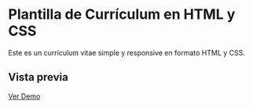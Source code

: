 # Plantilla de Currículum en HTML y CSS

Este es un currículum vitae simple y responsive en formato HTML y CSS.

## Vista previa

[Ver Demo](https://Shakira840.github.io/)
